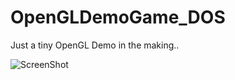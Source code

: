 # OpenGLDemoGame_DOS
Just a tiny OpenGL Demo in the making..

![ScreenShot](https://raw.github.com/kosmonautdnb/OpenGLDemoGame_DOS/main/DESC.PNG)
